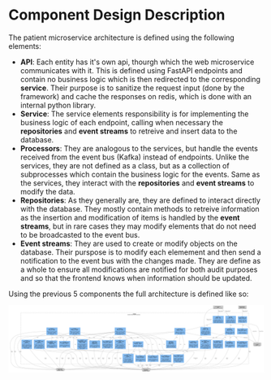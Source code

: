 # Component Design Description

The patient microservice architecture is defined using the following elements:

- **API**: Each entity has it's own api, thourgh which the web microservice communicates with it. This is defined using FastAPI endpoints and contain no business logic which is then redirected to the corresponding **service**. Their purpose is to sanitize the request input (done by the framework) and cache the responses on redis, which is done with an internal python library.
- **Service**: The service elements responsibility is for implementing the business logic of each endpoint, calling when necessary the **repositories** and **event streams** to retreive and insert data to the database.
- **Processors**: They are analogous to the services, but handle  the events received from the event bus (Kafka) instead of endpoints. Unlike the services, they are not defined as a class, but as a collection of subprocesses which contain the business logic for the events. Same as the services, they interact with the **repositories** and **event streams** to modify the data.
- **Repositories**: As they generally are, they are defined to interact directly with the database. They mostly contain methods to retreive information as the insertion and modification of items is handled by the **event streams**, but in rare cases they may modify elements that do not need to be broadcasted to the event bus.
- **Event streams**: They are used to create or modify objects on the database. Their purspose is to modify each elemement and then send a notification to the event bus with the changes made. They are define as a whole to ensure all modifications are notified for both audit purposes and so that the frontend knows when information should be updated.

Using the previous 5 components the full architecture is defined like so:

![C4 Patient components diagram](<../images/C4_diagram/C3 Patient.svg>)